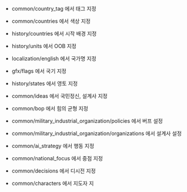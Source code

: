 - common/country_tag 에서 태그 지정
- common/countries 에서 색상 지정
- history/countries 에서 시작 배경 지정
- history/units 에서 OOB 지정
- localization/english 에서 국가명 지정
- gfx/flags 에서 국기 지정
- history/states 에서 영토 지정 



- common/ideas 에서 국민정신, 설계사 지정
- common/bop 에서 힘의 균형 지정
- common/military_industrial_organization/policies 에서 버프 설정
- common/military_industrial_organization/organizations 에서 설계사 설정
- common/ai_strategy 에서 행동 지정
- common/national_focus 에서 중점 지정
- common/decisions 에서 디시전 지정
- common/characters 에서 지도자 지